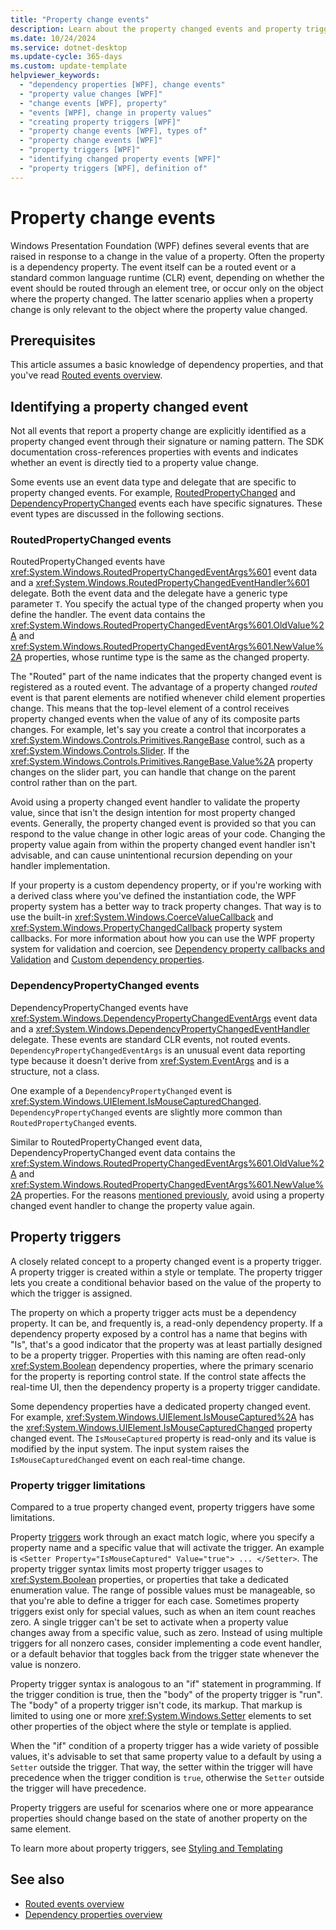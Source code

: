 ```yaml
---
title: "Property change events"
description: Learn about the property changed events and property triggers in Windows Presentation Foundation (WPF).
ms.date: 10/24/2024
ms.service: dotnet-desktop
ms.update-cycle: 365-days
ms.custom: update-template
helpviewer_keywords:
  - "dependency properties [WPF], change events"
  - "property value changes [WPF]"
  - "change events [WPF], property"
  - "events [WPF], change in property values"
  - "creating property triggers [WPF]"
  - "property change events [WPF], types of"
  - "property change events [WPF]"
  - "property triggers [WPF]"
  - "identifying changed property events [WPF]"
  - "property triggers [WPF], definition of"
---
```

<!-- The acrolinx score was 95 on 04/08/2022-->

# Property change events

Windows Presentation Foundation (WPF) defines several events that are raised in response to a change in the value of a property. Often the property is a dependency property. The event itself can be a routed event or a standard common language runtime (CLR) event, depending on whether the event should be routed through an element tree, or occur only on the object where the property changed. The latter scenario applies when a property change is only relevant to the object where the property value changed.

## Prerequisites

This article assumes a basic knowledge of dependency properties, and that you've read [Routed events overview](routed-events-overview.md).

## Identifying a property changed event

Not all events that report a property change are explicitly identified as a property changed event through their signature or naming pattern. The SDK documentation cross-references properties with events and indicates whether an event is directly tied to a property value change.

Some events use an event data type and delegate that are specific to property changed events. For example, [RoutedPropertyChanged](#routedpropertychanged-events) and [DependencyPropertyChanged](#dependencypropertychanged-events) events each have specific signatures. These event types are discussed in the following sections.

### RoutedPropertyChanged events

RoutedPropertyChanged events have <xref:System.Windows.RoutedPropertyChangedEventArgs%601> event data and a <xref:System.Windows.RoutedPropertyChangedEventHandler%601> delegate. Both the event data and the delegate have a generic type parameter `T`. You specify the actual type of the changed property when you define the handler. The event data contains the <xref:System.Windows.RoutedPropertyChangedEventArgs%601.OldValue%2A> and <xref:System.Windows.RoutedPropertyChangedEventArgs%601.NewValue%2A> properties, whose runtime type is the same as the changed property.

The "Routed" part of the name indicates that the property changed event is registered as a routed event. The advantage of a property changed _routed_ event is that parent elements are notified whenever child element properties change. This means that the top-level element of a control receives property changed events when the value of any of its composite parts changes. For example, let's say you create a control that incorporates a <xref:System.Windows.Controls.Primitives.RangeBase> control, such as a <xref:System.Windows.Controls.Slider>. If the <xref:System.Windows.Controls.Primitives.RangeBase.Value%2A> property changes on the slider part, you can handle that change on the parent control rather than on the part.

Avoid using a property changed event handler to validate the property value, since that isn't the design intention for most property changed events. Generally, the property changed event is provided so that you can respond to the value change in other logic areas of your code. Changing the property value again from within the property changed event handler isn't advisable, and can cause unintentional recursion depending on your handler implementation.

If your property is a custom dependency property, or if you're working with a derived class where you've defined the instantiation code, the WPF property system has a better way to track property changes. That way is to use the built-in <xref:System.Windows.CoerceValueCallback> and <xref:System.Windows.PropertyChangedCallback> property system callbacks. For more information about how you can use the WPF property system for validation and coercion, see [Dependency property callbacks and Validation](../properties/dependency-property-callbacks-and-validation.md) and [Custom dependency properties](../properties/custom-dependency-properties.md).

### DependencyPropertyChanged events

DependencyPropertyChanged events have <xref:System.Windows.DependencyPropertyChangedEventArgs> event data and a <xref:System.Windows.DependencyPropertyChangedEventHandler> delegate. These events are standard CLR events, not routed events. `DependencyPropertyChangedEventArgs` is an unusual event data reporting type because it doesn't derive from <xref:System.EventArgs> and is a structure, not a class.

One example of a `DependencyPropertyChanged` event is <xref:System.Windows.UIElement.IsMouseCapturedChanged>. `DependencyPropertyChanged` events are slightly more common than `RoutedPropertyChanged` events.

Similar to RoutedPropertyChanged event data, DependencyPropertyChanged event data contains the <xref:System.Windows.RoutedPropertyChangedEventArgs%601.OldValue%2A> and <xref:System.Windows.RoutedPropertyChangedEventArgs%601.NewValue%2A> properties. For the reasons [mentioned previously](#routedpropertychanged-events), avoid using a property changed event handler to change the property value again.

## Property triggers

A closely related concept to a property changed event is a property trigger. A property trigger is created within a style or template. The property trigger lets you create a conditional behavior based on the value of the property to which the trigger is assigned.

The property on which a property trigger acts must be a dependency property. It can be, and frequently is, a read-only dependency property. If a dependency property exposed by a control has a name that begins with "Is", that's a good indicator that the property was at least partially designed to be a property trigger. Properties with this naming are often read-only <xref:System.Boolean> dependency properties, where the primary scenario for the property is reporting control state. If the control state affects the real-time UI, then the dependency property is a property trigger candidate.

Some dependency properties have a dedicated property changed event. For example, <xref:System.Windows.UIElement.IsMouseCaptured%2A> has the <xref:System.Windows.UIElement.IsMouseCapturedChanged> property changed event. The `IsMouseCaptured` property is read-only and its value is modified by the input system. The input system raises the `IsMouseCapturedChanged` event on each real-time change.

### Property trigger limitations

Compared to a true property changed event, property triggers have some limitations.

Property [triggers](<xref:System.Windows.Trigger>) work through an exact match logic, where you specify a property name and a specific value that will activate the trigger. An example is `<Setter Property="IsMouseCaptured" Value="true"> ... </Setter>`. The property trigger syntax limits most property trigger usages to <xref:System.Boolean> properties, or properties that take a dedicated enumeration value. The range of possible values must be manageable, so that you're able to define a trigger for each case. Sometimes property triggers exist only for special values, such as when an item count reaches zero. A single trigger can't be set to activate when a property value changes away from a specific value, such as zero. Instead of using multiple triggers for all nonzero cases, consider implementing a code event handler, or a default behavior that toggles back from the trigger state whenever the value is nonzero.

Property trigger syntax is analogous to an "if" statement in programming. If the trigger condition is true, then the "body" of the property trigger is "run". The "body" of a property trigger isn't code, its markup. That markup is limited to using one or more <xref:System.Windows.Setter> elements to set other properties of the object where the style or template is applied.

When the "if" condition of a property trigger has a wide variety of possible values, it's advisable to set that same property value to a default by using a `Setter` outside the trigger. That way, the setter within the trigger will have precedence when the trigger condition is `true`, otherwise the `Setter` outside the trigger will have precedence.

Property triggers are useful for scenarios where one or more appearance properties should change based on the state of another property on the same element.

To learn more about property triggers, see [Styling and Templating](../controls/styles-templates-overview.md)

## See also

- [Routed events overview](routed-events-overview.md)
- [Dependency properties overview](../properties/dependency-properties-overview.md)
